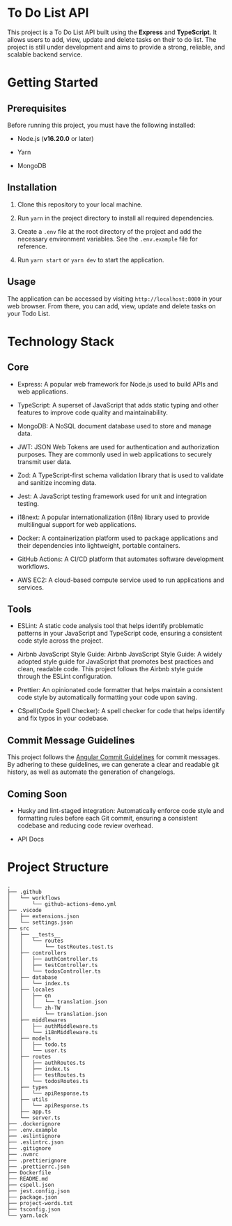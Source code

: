# To Do List API

This project is a To Do List API built using the **Express** and **TypeScript**. It allows users to add, view, update and delete tasks on their to do list. The project is still under development and aims to provide a strong, reliable, and scalable backend service.

# Getting Started

## Prerequisites

Before running this project, you must have the following installed:

- Node.js (**v16.20.0** or later)

- Yarn

- MongoDB

## Installation

1. Clone this repository to your local machine.

2. Run `yarn` in the project directory to install all required dependencies.

3. Create a `.env` file at the root directory of the project and add the necessary environment variables. See the `.env.example` file for reference.

4. Run `yarn start` or `yarn dev` to start the application.

## Usage

The application can be accessed by visiting `http://localhost:8080` in your web browser. From there, you can add, view, update and delete tasks on your Todo List.

# Technology Stack

## Core
- Express: A popular web framework for Node.js used to build APIs and web applications.

- TypeScript: A superset of JavaScript that adds static typing and other features to improve code quality and maintainability.

- MongoDB: A NoSQL document database used to store and manage data.

- JWT: JSON Web Tokens are used for authentication and authorization purposes. They are commonly used in web applications to securely transmit user data.

- Zod: A TypeScript-first schema validation library that is used to validate and sanitize incoming data.

- Jest: A JavaScript testing framework used for unit and integration testing.

- i18next: A popular internationalization (i18n) library used to provide multilingual support for web applications.

- Docker: A containerization platform used to package applications and their dependencies into lightweight, portable containers.

- GitHub Actions: A CI/CD platform that automates software development workflows.

- AWS EC2: A cloud-based compute service used to run applications and services.

## Tools

- ESLint: A static code analysis tool that helps identify problematic patterns in your JavaScript and TypeScript code, ensuring a consistent code style across the project.

- Airbnb JavaScript Style Guide: Airbnb JavaScript Style Guide: A widely adopted style guide for JavaScript that promotes best practices and clean, readable code. This project follows the Airbnb style guide through the ESLint configuration.

- Prettier: An opinionated code formatter that helps maintain a consistent code style by automatically formatting your code upon saving.

- CSpell(Code Spell Checker): A spell checker for code that helps identify and fix typos in your codebase.

## Commit Message Guidelines

This project follows the [Angular Commit Guidelines](https://github.com/angular/angular/blob/main/CONTRIBUTING.md#-commit-message-guidelines) for commit messages. By adhering to these guidelines, we can generate a clear and readable git history, as well as automate the generation of changelogs.

## Coming Soon

- Husky and lint-staged integration: Automatically enforce code style and formatting rules before each Git commit, ensuring a consistent codebase and reducing code review overhead.

- API Docs

# Project Structure

```
.
├── .github
│   └── workflows
│       └── github-actions-demo.yml
├── .vscode
│   ├── extensions.json
│   └── settings.json
├── src
│   ├── __tests__
│   │   └── routes
│   │       └── testRoutes.test.ts
│   ├── controllers
│   │   ├── authController.ts
│   │   ├── testController.ts
│   │   └── todosController.ts
│   ├── database
│   │   └── index.ts
│   ├── locales
│   │   ├── en
│   │   │   └── translation.json
│   │   └── zh-TW
│   │       └── translation.json
│   ├── middlewares
│   │   ├── authMiddleware.ts
│   │   └── i18nMiddleware.ts
│   ├── models
│   │   ├── todo.ts
│   │   └── user.ts
│   ├── routes
│   │   ├── authRoutes.ts
│   │   ├── index.ts
│   │   ├── testRoutes.ts
│   │   └── todosRoutes.ts
│   ├── types
│   │   └── apiResponse.ts
│   ├── utils
│   │   └── apiResponse.ts
│   ├── app.ts
│   └── server.ts
├── .dockerignore
├── .env.example
├── .eslintignore
├── .eslintrc.json
├── .gitignore
├── .nvmrc
├── .prettierignore
├── .prettierrc.json
├── Dockerfile
├── README.md
├── cspell.json
├── jest.config.json
├── package.json
├── project-words.txt
├── tsconfig.json
└── yarn.lock
```
